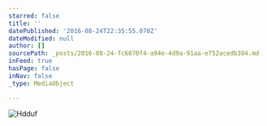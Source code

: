 ```yaml
---
starred: false
title: ''
datePublished: '2016-08-24T22:35:55.070Z'
dateModified: null
author: []
sourcePath: _posts/2016-08-24-fc6070f4-a94e-4d9a-91aa-e752acedb304.md
inFeed: true
hasPage: false
inNav: false
_type: MediaObject

---
```

![Hdduf](https://the-grid-user-content.s3-us-west-2.amazonaws.com/80e003d2-3787-47ef-afd8-5fe3e8dd5d34.jpg)